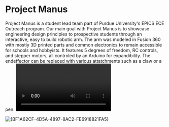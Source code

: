 # Project Manus
 
Project Manus is a student lead team part of Purdue University's EPICS ECE Outreach program. Our main goal with Project Manus is to showcase engineering design principles to prospective students through an interactive, easy to build robotic arm. The arm was modeled in Fusion 360 with mostly 3D printed parts and common electronics to remain accessible for schools and hobbyists. It features 5 degrees of freedom, RC controls, and stepper motors, all controled by an Arduino for expandibility. The endeffector can be replaced with various attatchments such as a claw or a pen. ![video1](Media/20241126_173315.mp4)



![{BF1A62CF-4D5A-4897-8AC2-FE6918821FA5}](https://github.com/user-attachments/assets/f1ff2cce-f473-4402-871e-7de717b2ebb8)
